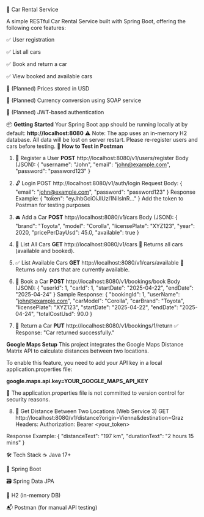 🚗 Car Rental Service

A simple RESTful Car Rental Service built with Spring Boot, offering the following core features:

✅ User registration

✅ List all cars

✅ Book and return a car

✅ View booked and available cars

🔄 (Planned) Prices stored in USD

💱 (Planned) Currency conversion using SOAP service

🔐 (Planned) JWT-based authentication

📦 **Getting Started**
Your Spring Boot app should be running locally at by default:
**http://localhost:8080**
⚠️ Note:
The app uses an in-memory H2 database. All data will be lost on server restart. Please re-register users and cars before testing.
🧪 **How to Test in Postman**
1. 👤 Register a User
**POST** http://localhost:8080/v1/users/register
Body (JSON):
{
  "username": "John",
  "email": "john@example.com",
  "password": "password123"
}
2. 🔓 Login
POST http://localhost:8080/v1/auth/login
Request Body:
{
  "email": "john@example.com",
  "password": "password123"
}
Response Example:
{
  "token": "eyJhbGciOiJIUzI1NiIsInR..."
}
Add the token to Postman for testing purposes
3. 🚘 Add a Car
**POST** http://localhost:8080/v1/cars
Body (JSON):
{
  "brand": "Toyota",
  "model": "Corolla",
  "licensePlate": "XYZ123",
  "year": 2020,
  "pricePerDayUsd": 45.0,
  "available": true
}
4. 📃 List All Cars
**GET** http://localhost:8080/v1/cars
🔹 Returns all cars (available and booked).

5. ✅ List Available Cars
**GET** http://localhost:8080/v1/cars/available
🔹 Returns only cars that are currently available.

6. 📅 Book a Car
**POST** http://localhost:8080/v1/bookings/book
Body (JSON):
{
  "userId": 1,
  "carId": 1,
  "startDate": "2025-04-22",
  "endDate": "2025-04-24"
}
Sample Response:
{
  "bookingId": 1,
  "userName": "john@example.com",
  "carModel": "Corolla",
  "carBrand": "Toyota",
  "licensePlate": "XYZ123",
  "startDate": "2025-04-22",
  "endDate": "2025-04-24",
  "totalCostUsd": 90.0
}

7. 🔁 Return a Car
**PUT** http://localhost:8080/v1/bookings/1/return
✅ Response:
"Car returned successfully."

**Google Maps Setup**
This project integrates the Google Maps Distance Matrix API to calculate distances between two locations.

To enable this feature, you need to add your API key in a local application.properties file:

**google.maps.api.key=YOUR_GOOGLE_MAPS_API_KEY**

📝 The application.properties file is not committed to version control for security reasons.

8. 📏 Get Distance Between Two Locations (Web Service 3)
GET http://localhost:8080/v1/distance?origin=Vienna&destination=Graz
Headers: Authorization: Bearer <your_token>

Response Example:
{
    "distanceText": "197 km",
    "durationText": "2 hours 15 mins"
}

🛠 Tech Stack
☕ Java 17+

🚀 Spring Boot

🗃 Spring Data JPA

🧪 H2 (in-memory DB)

📬 Postman (for manual API testing)


